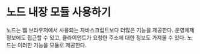 # 노드 내장 모듈 사용하기
노드는 웹 브라우저에서 사용되는 자바스크립트보다 더많은 기능을 제공한다. 운영체제 정보에도 접근할 수 있고, 클라이언트가 요청한 주소에 대한 정보도 가져올 수 있다. 노드는 이러한 기능을 모듈로 제공한다.
